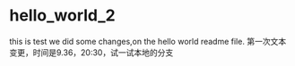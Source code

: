 # hello_world_2
this is test
we did some changes,on the hello world readme file.
第一次文本变更，时间是9.36，20:30，试一试本地的分支